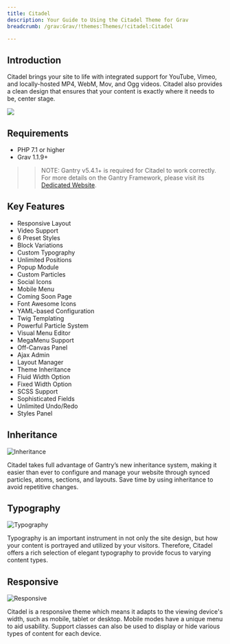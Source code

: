 ```yaml
---
title: Citadel
description: Your Guide to Using the Citadel Theme for Grav
breadcrumb: /grav:Grav/!themes:Themes/!citadel:Citadel

---
```


Introduction
-----

Citadel brings your site to life with integrated support for YouTube, Vimeo, and locally-hosted MP4, WebM, Mov, and Ogg videos. Citadel also provides a clean design that ensures that your content is exactly where it needs to be, center stage.

![](assets/citadel.jpeg)

Requirements
-----

* PHP 7.1 or higher
* Grav 1.1.9+

>> NOTE: Gantry v5.4.1+ is required for Citadel to work correctly. For more details on the Gantry Framework, please visit its [Dedicated Website](http://gantry.org).

Key Features
-----

* Responsive Layout
* Video Support
* 6 Preset Styles
* Block Variations
* Custom Typography
* Unlimited Positions
* Popup Module
* Custom Particles
* Social Icons
* Mobile Menu
* Coming Soon Page
* Font Awesome Icons 
* YAML-based Configuration
* Twig Templating
* Powerful Particle System
* Visual Menu Editor
* MegaMenu Support
* Off-Canvas Panel
* Ajax Admin
* Layout Manager
* Theme Inheritance
* Fluid Width Option
* Fixed Width Option
* SCSS Support
* Sophisticated Fields
* Unlimited Undo/Redo
* Styles Panel

## Inheritance

![Inheritance](ft-2.jpg)

Citadel takes full advantage of Gantry’s new inheritance system, making it easier than ever to configure and manage your website through synced particles, atoms, sections, and layouts. Save time by using inheritance to avoid repetitive changes.

## Typography

![Typography](ft-3.jpg)

Typography is an important instrument in not only the site design, but how your content is portrayed and utilized by your visitors. Therefore, Citadel offers a rich selection of elegant typography to provide focus to varying content types.

## Responsive

![Responsive](ft-4.jpg)

Citadel is a responsive theme which means it adapts to the viewing device's width, such as mobile, tablet or desktop. Mobile modes have a unique menu to aid usability. Support classes can also be used to display or hide various types of content for each device.
